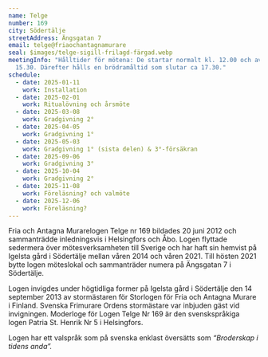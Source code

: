 ```yaml
---
name: Telge
number: 169
city: Södertälje
streetAddress: Ängsgatan 7
email: telge@friaochantagnamurare
seal: $images/telge-sigill-frilagd-färgad.webp
meetingInfo: "Hålltider för mötena: De startar normalt kl. 12.00 och avslutas ca
  15.30. Därefter hålls en brödramåltid som slutar ca 17.30."
schedule:
  - date: 2025-01-11
    work: Installation
  - date: 2025-02-01
    work: Ritualövning och årsmöte
  - date: 2025-03-08
    work: Gradgivning 2°
  - date: 2025-04-05
    work: Gradgivning 1°
  - date: 2025-05-03
    work: Gradgivning 1° (sista delen) & 3°-försäkran
  - date: 2025-09-06
    work: Gradgivning 3°
  - date: 2025-10-04
    work: Gradgivning 2°
  - date: 2025-11-08
    work: Föreläsning? och valmöte
  - date: 2025-12-06
    work: Föreläsning?
---
```

Fria och Antagna Murarelogen Telge nr 169 bildades 20 juni 2012 och sammanträdde inledningsvis i Helsingfors och Åbo. Logen flyttade sedermera över mötesverksamheten till Sverige och har haft sin hemvist på Igelsta gård i Södertälje mellan våren 2014 och våren 2021. Till hösten 2021 bytte logen möteslokal och sammanträder numera på Ängsgatan 7 i Södertälje.

Logen invigdes under högtidliga former på Igelsta gård i Södertälje den 14 september 2013 av stormästaren för Storlogen för Fria och Antagna Murare i Finland. Svenska Frimurare Ordens stormästare var inbjuden gäst vid invigningen. Moderloge för Logen Telge Nr 169 är den svenskspråkiga logen Patria St. Henrik Nr 5 i Helsingfors.

Logen har ett valspråk som på svenska enklast översätts som _“Broderskap i tidens anda”._
